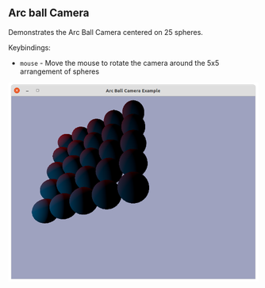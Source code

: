 ## Arc ball Camera

Demonstrates the Arc Ball Camera centered on 25 spheres.

Keybindings:

- `mouse` - Move the mouse to rotate the camera around the 5x5 arrangement of spheres

![arc ball camera example screenshot](./screenshot.png)
